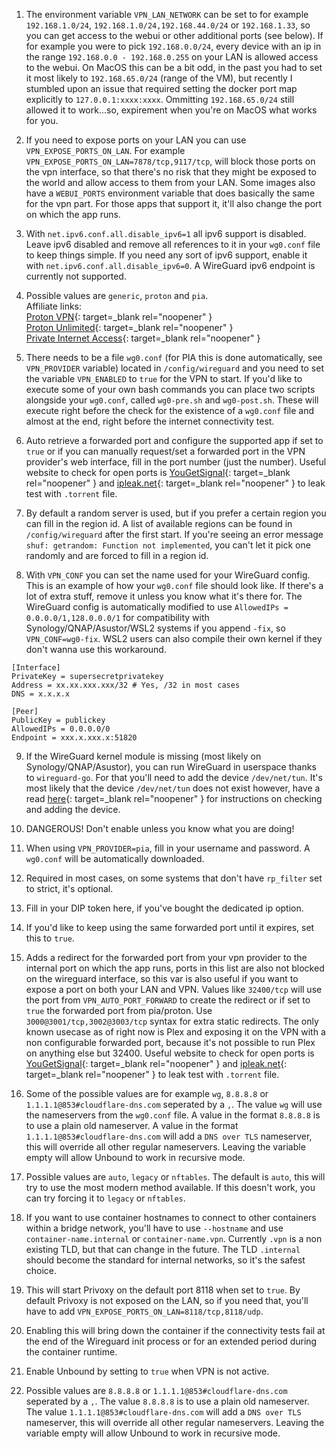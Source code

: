 1. The environment variable `VPN_LAN_NETWORK` can be set to for example `192.168.1.0/24`, `192.168.1.0/24,192.168.44.0/24` or `192.168.1.33`, so you can get access to the webui or other additional ports (see below). If for example you were to pick `192.168.0.0/24`, every device with an ip in the range `192.168.0.0 - 192.168.0.255` on your LAN is allowed access to the webui. On MacOS this can be a bit odd, in the past you had to set it most likely to `192.168.65.0/24` (range of the VM), but recently I stumbled upon an issue that required setting the docker port map explicitly to `127.0.0.1:xxxx:xxxx`. Ommitting `192.168.65.0/24` still allowed it to work...so, expirement when you're on MacOS what works for you.

2. If you need to expose ports on your LAN you can use `VPN_EXPOSE_PORTS_ON_LAN`. For example `VPN_EXPOSE_PORTS_ON_LAN=7878/tcp,9117/tcp`, will block those ports on the vpn interface, so that there's no risk that they might be exposed to the world and allow access to them from your LAN. Some images also have a `WEBUI_PORTS` environment variable that does basically the same for the vpn part. For those apps that support it, it'll also change the port on which the app runs.

3. With `net.ipv6.conf.all.disable_ipv6=1` all ipv6 support is disabled. Leave ipv6 disabled and remove all references to it in your `wg0.conf` file to keep things simple. If you need any sort of ipv6 support, enable it with `net.ipv6.conf.all.disable_ipv6=0`. A WireGuard ipv6 endpoint is currently not supported.

4. Possible values are `generic`, `proton` and `pia`.  
Affiliate links:  
[Proton VPN](https://hotio.dev/protonvpn){: target=_blank rel="noopener" }  
[Proton Unlimited](https://hotio.dev/protonunlimited){: target=_blank rel="noopener" }  
[Private Internet Access](https://hotio.dev/pia){: target=_blank rel="noopener" }

5. There needs to be a file `wg0.conf` (for PIA this is done automatically, see `VPN_PROVIDER` variable) located in `/config/wireguard` and you need to set the variable `VPN_ENABLED` to `true` for the VPN to start. If you'd like to execute some of your own bash commands you can place two scripts alongside your `wg0.conf`, called `wg0-pre.sh` and `wg0-post.sh`. These will execute right before the check for the existence of a `wg0.conf` file and almost at the end, right before the internet connectivity test.

6. Auto retrieve a forwarded port and configure the supported app if set to `true` or if you can manually request/set a forwarded port in the VPN provider's web interface, fill in the port number (just the number). Useful website to check for open ports is [YouGetSignal](https://www.yougetsignal.com/tools/open-ports){: target=_blank rel="noopener" } and [ipleak.net](https://ipleak.net){: target=_blank rel="noopener" } to leak test with `.torrent` file.

7. By default a random server is used, but if you prefer a certain region you can fill in the region id. A list of available regions can be found in `/config/wireguard` after the first start. If you're seeing an error message `shuf: getrandom: Function not implemented`, you can't let it pick one randomly and are forced to fill in a region id.

8. With `VPN_CONF` you can set the name used for your WireGuard config. This is an example of how your `wg0.conf` file should look like. If there's a lot of extra stuff, remove it unless you know what it's there for. The WireGuard config is automatically modified to use `AllowedIPs = 0.0.0.0/1,128.0.0.0/1` for compatibility with Synology/QNAP/Asustor/WSL2 systems if you append `-fix`, so `VPN_CONF=wg0-fix`. WSL2 users can also compile their own kernel if they don't wanna use this workaround.
```text
[Interface]
PrivateKey = supersecretprivatekey
Address = xx.xx.xxx.xxx/32 # Yes, /32 in most cases
DNS = x.x.x.x

[Peer]
PublicKey = publickey
AllowedIPs = 0.0.0.0/0
Endpoint = xxx.x.xxx.x:51820
```

9. If the WireGuard kernel module is missing (most likely on Synology/QNAP/Asustor), you can run WireGuard in userspace thanks to `wireguard-go`. For that you'll need to add the device `/dev/net/tun`. It's most likely that the device `/dev/net/tun` does not exist however, have a read [here](https://memoryleak.dev/post/fix-tun-tap-not-available-on-a-synology-nas/){: target=_blank rel="noopener" } for instructions on checking and adding the device.

10. DANGEROUS! Don't enable unless you know what you are doing!

11. When using `VPN_PROVIDER=pia`, fill in your username and password. A `wg0.conf` will be automatically downloaded.

12. Required in most cases, on some systems that don't have `rp_filter` set to strict, it's optional.

13. Fill in your DIP token here, if you've bought the dedicated ip option.

14. If you'd like to keep using the same forwarded port until it expires, set this to `true`.

15. Adds a redirect for the forwarded port from your vpn provider to the internal port on which the app runs, ports in this list are also not blocked on the wireguard interface, so this var is also useful if you want to expose a port on both your LAN and VPN. Values like `32400/tcp` will use the port from `VPN_AUTO_PORT_FORWARD` to create the redirect or if set to `true` the forwarded port from pia/proton. Use `3000@3001/tcp,3002@3003/tcp` syntax for extra static redirects. The only known usecase as of right now is Plex and exposing it on the VPN with a non configurable forwarded port, because it's not possible to run Plex on anything else but 32400. Useful website to check for open ports is [YouGetSignal](https://www.yougetsignal.com/tools/open-ports){: target=_blank rel="noopener" } and [ipleak.net](https://ipleak.net){: target=_blank rel="noopener" } to leak test with `.torrent` file.

16. Some of the possible values are for example `wg`, `8.8.8.8` or `1.1.1.1@853#cloudflare-dns.com` seperated by a `,`. The value `wg` will use the nameservers from the `wg0.conf` file. A value in the format `8.8.8.8` is to use a plain old nameserver. A value in the format `1.1.1.1@853#cloudflare-dns.com` will add a `DNS over TLS` nameserver, this will override all other regular nameservers. Leaving the variable empty will allow Unbound to work in recursive mode.

17. Possible values are `auto`, `legacy` or `nftables`. The default is `auto`, this will try to use the most modern method available. If this doesn't work, you can try forcing it to `legacy` or `nftables`.

18. If you want to use container hostnames to connect to other containers within a bridge network, you'll have to use `--hostname` and use `container-name.internal` or `container-name.vpn`. Currently `.vpn` is a non existing TLD, but that can change in the future. The TLD `.internal` should become the standard for internal networks, so it's the safest choice.

19. This will start Privoxy on the default port 8118 when set to `true`. By default Privoxy is not exposed on the LAN, so if you need that, you'll have to add `VPN_EXPOSE_PORTS_ON_LAN=8118/tcp,8118/udp`.

20. Enabling this will bring down the container if the connectivity tests fail at the end of the Wireguard init process or for an extended period during the container runtime.

21. Enable Unbound by setting to `true` when VPN is not active.

22. Possible values are `8.8.8.8` or `1.1.1.1@853#cloudflare-dns.com` seperated by a `,`. The value `8.8.8.8` is to use a plain old nameserver. The value `1.1.1.1@853#cloudflare-dns.com` will add a `DNS over TLS` nameserver, this will override all other regular nameservers. Leaving the variable empty will allow Unbound to work in recursive mode.
